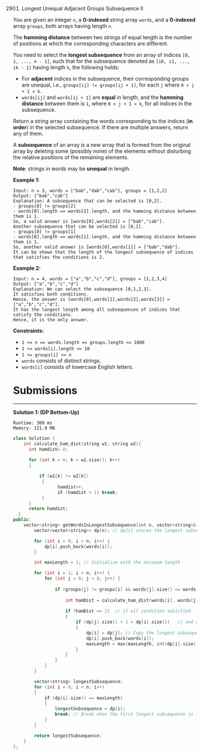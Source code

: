 2901. Longest Unequal Adjacent Groups Subsequence II

You are given an integer `n`, a **0-indexed** string array `words`, and a **0-indexed** array `groups`, both arrays having length `n`.

The **hamming distance** between two strings of equal length is the number of positions at which the corresponding characters are different.

You need to select the **longest subsequence** from an array of indices `[0, 1, ..., n - 1]`, such that for the subsequence denoted as `[i0, i1, ..., ik - 1]` having length `k`, the following holds:

* For **adjacent** indices in the subsequence, their corresponding groups are unequal, i.e., `groups[ij] != groups[ij + 1]`, for each `j` where `0 < j + 1 < k`.
* `words[ij]` and `words[ij + 1]` are **equal** in length, and the **hamming distance** between them is `1`, where `0 < j + 1 < k`, for all indices in the subsequence.

Return a string array containing the words corresponding to the indices (**in order**) in the selected subsequence. If there are multiple answers, return any of them.

A **subsequence** of an array is a new array that is formed from the original array by deleting some (possibly none) of the elements without disturbing the relative positions of the remaining elements.

**Note**: strings in words may be **unequal** in length.

 

**Example 1:**
```
Input: n = 3, words = ["bab","dab","cab"], groups = [1,2,2]
Output: ["bab","cab"]
Explanation: A subsequence that can be selected is [0,2].
- groups[0] != groups[2]
- words[0].length == words[2].length, and the hamming distance between them is 1.
So, a valid answer is [words[0],words[2]] = ["bab","cab"].
Another subsequence that can be selected is [0,1].
- groups[0] != groups[1]
- words[0].length == words[1].length, and the hamming distance between them is 1.
So, another valid answer is [words[0],words[1]] = ["bab","dab"].
It can be shown that the length of the longest subsequence of indices that satisfies the conditions is 2.  
```

**Example 2:**
```
Input: n = 4, words = ["a","b","c","d"], groups = [1,2,3,4]
Output: ["a","b","c","d"]
Explanation: We can select the subsequence [0,1,2,3].
It satisfies both conditions.
Hence, the answer is [words[0],words[1],words[2],words[3]] = ["a","b","c","d"].
It has the longest length among all subsequences of indices that satisfy the conditions.
Hence, it is the only answer.
```

**Constraints:**

* `1 <= n == words.length == groups.length <= 1000`
* `1 <= words[i].length <= 10`
* `1 <= groups[i] <= n`
* `words` consists of distinct strings.
* `words[i]` consists of lowercase English letters.

# Submissions
---
**Solution 1: (DP Bottom-Up)**
```
Runtime: 309 ms
Memory: 121.9 MB
```
```c++
class Solution {
    int calculate_ham_dist(string w1, string w2){
      int hamdist= 0;
      
      for (int k = 0; k < w1.size(); k++)
      {

          if (w1[k] != w2[k])
           {
                 hamdist++;
                 if (hamdist > 1) break;
           }
      }
      return hamdist;
  }
public:
    vector<string> getWordsInLongestSubsequence(int n, vector<string>& words, vector<int>& groups) {
        vector<vector<string>> dp(n); // dp[i] stores the longest subsequence ending at index i

        for (int i = 0; i < n; i++) {
            dp[i].push_back(words[i]);
        }

        int maxLength = 1; // Initialize with the minimum length

        for (int i = 1; i < n; i++) {
            for (int j = 0; j < i; j++) {
                
                if (groups[j] != groups[i] && words[j].size() == words[i].size()) {  // checking the condition given in problem
                    
                    int hamDist = calculate_ham_dist(words[i], words[j]);
                
                    if (hamDist == 1)  // if all condition satisfied
                    {           
                        if (dp[j].size() + 1 > dp[i].size())   // and check whether from this index you are getting max length subsequence
                        {   
                            dp[i] = dp[j]; // Copy the longest subsequence found so far  
                            dp[i].push_back(words[i]);
                            maxLength = max(maxLength, int(dp[i].size()));
                        }
                    }
                }
            }
        }

        vector<string> longestSubsequence;
        for (int i = 0; i < n; i++) 
        {
            if (dp[i].size() == maxLength) 
            {             
                longestSubsequence = dp[i];
                break; // Break when the first longest subsequence is found
            }
        }

        return longestSubsequence;
    }
};
```
